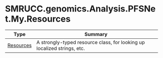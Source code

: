 ﻿
# SMRUCC.genomics.Analysis.PFSNet.My.Resources

|Type|Summary|
|----|-------|
|[Resources](./Resources.md)|A strongly-typed resource class, for looking up localized strings, etc.|

